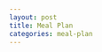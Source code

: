 ```yaml
---
layout: post
title: Meal Plan
categories: meal-plan
---
```


<div class="meal-plan" id="meal-plan"></div>
<div id="overlay" class="overlay"></div>
<div id="popup" class="popup">
    <span id="popup-close" class="popup-close">&times;</span>
    <div id="popup-content"></div>
</div>

<style>
    .meal-plan {
        display: grid;
        grid-template-columns: repeat(7, 1fr);
        gap: 20px;
    }
    .day {
        border: 1px solid #ccc;
        padding: 10px;
    }
    .schedule {
        margin-bottom: 20px;
    }
    .meals {
        display: flex;
        gap: 10px;
    }
    .meal {
        border: 1px solid #ccc;
        padding: 10px;
        transition: background-color 0.3s, color 0.3s;
        cursor: pointer;
    }
    .meal:hover {
        background-color: #f0f0f0;
        color: #333;
    }
    .overlay {
        display: none;
        position: fixed;
        top: 0;
        left: 0;
        width: 100%;
        height: 100%;
        background-color: rgba(0, 0, 0, 0.5);
        z-index: 999;
    }
    .popup {
        display: none;
        position: fixed;
        left: 50%;
        top: 50%;
        transform: translate(-50%, -50%);
        width: 50%;
        height: 50%;
        background-color: white;
        border: 1px solid #ccc;
        padding: 20px;
        box-shadow: 0 4px 8px rgba(0, 0, 0, 0.1);
        z-index: 1000;
        overflow: auto;
    }
    .popup-close {
        position: absolute;
        top: 10px;
        right: 10px;
        font-size: 24px;
        cursor: pointer;
    }
</style>

<script>
    const recipes = [
    {
        "day": "Monday",
        "schedules": [
            {
                "time": "Morning/Snack",
                "meals": [
                    {
                        "name": "Pancakes",
                        "details": "Ingredients: Flour, Eggs, Milk, Sugar. Instructions: Mix ingredients and cook on a griddle."
                    },
                    {
                        "name": "Omelette",
                        "details": "Ingredients: Eggs, Cheese, Ham. Instructions: Beat eggs, pour into pan, add cheese and ham, fold."
                    },
                    {
                        "name": "Smoothie",
                        "details": "Ingredients: Banana, Berries, Yogurt. Instructions: Blend all ingredients until smooth."
                    }
                ]
            },
            {
                "time": "Midday",
                "meals": [
                    {
                        "name": "Salad",
                        "details": "Ingredients: Lettuce, Tomato, Cucumber, Dressing. Instructions: Chop vegetables and mix with dressing."
                    },
                    {
                        "name": "Sandwich",
                        "details": "Ingredients: Bread, Ham, Cheese, Lettuce. Instructions: Assemble ingredients between slices of bread."
                    },
                    {
                        "name": "Soup",
                        "details": "Ingredients: Broth, Vegetables, Chicken. Instructions: Simmer ingredients in broth until cooked."
                    }
                ]
            },
            {
                "time": "Evening",
                "meals": [
                    {
                        "name": "Pasta",
                        "details": "Ingredients: Pasta, Tomato Sauce, Cheese. Instructions: Cook pasta, add sauce, top with cheese."
                    },
                    {
                        "name": "Steak",
                        "details": "Ingredients: Steak, Salt, Pepper. Instructions: Season steak and cook to desired doneness."
                    },
                    {
                        "name": "Stir-fry",
                        "details": "Ingredients: Vegetables, Soy Sauce, Chicken. Instructions: Stir-fry ingredients in a hot pan."
                    }
                ]
            }
        ]
    },
    {
        "day": "Tuesday",
        "schedules": [
            {
                "time": "Morning/Snack",
                "meals": [
                    {
                        "name": "Cereal",
                        "details": "Ingredients: Cereal, Milk. Instructions: Pour cereal into bowl, add milk."
                    },
                    {
                        "name": "Toast",
                        "details": "Ingredients: Bread, Butter. Instructions: Toast bread, spread butter."
                    },
                    {
                        "name": "Fruit Salad",
                        "details": "Ingredients: Mixed Fruits. Instructions: Chop fruits and mix."
                    }
                ]
            },
            {
                "time": "Midday",
                "meals": [
                    {
                        "name": "Grilled Cheese",
                        "details": "Ingredients: Bread, Cheese, Butter. Instructions: Assemble sandwich, grill until golden."
                    },
                    {
                        "name": "Chicken Wrap",
                        "details": "Ingredients: Tortilla, Chicken, Lettuce, Sauce. Instructions: Fill tortilla with ingredients, wrap."
                    },
                    {
                        "name": "Tomato Soup",
                        "details": "Ingredients: Tomatoes, Broth, Cream. Instructions: Simmer tomatoes in broth, blend, add cream."
                    }
                ]
            },
            {
                "time": "Evening",
                "meals": [
                    {
                        "name": "Pizza",
                        "details": "Ingredients: Dough, Tomato Sauce, Cheese, Toppings. Instructions: Assemble pizza, bake until crust is golden."
                    },
                    {
                        "name": "Burger",
                        "details": "Ingredients: Bun, Patty, Lettuce, Tomato, Cheese. Instructions: Cook patty, assemble burger."
                    },
                    {
                        "name": "Sushi",
                        "details": "Ingredients: Rice, Nori, Fish, Vegetables. Instructions: Roll ingredients in nori, slice."
                    }
                ]
            }
        ]
    },
    {
        "day": "Wednesday",
        "schedules": [
            {
                "time": "Morning/Snack",
                "meals": [
                    {
                        "name": "Bagel",
                        "details": "Ingredients: Bagel, Cream Cheese. Instructions: Toast bagel, spread cream cheese."
                    },
                    {
                        "name": "Yogurt Parfait",
                        "details": "Ingredients: Yogurt, Granola, Berries. Instructions: Layer yogurt, granola, and berries."
                    },
                    {
                        "name": "Smoothie Bowl",
                        "details": "Ingredients: Smoothie, Toppings. Instructions: Pour smoothie into bowl, add toppings."
                    }
                ]
            },
            {
                "time": "Midday",
                "meals": [
                    {
                        "name": "Caesar Salad",
                        "details": "Ingredients: Lettuce, Caesar Dressing, Croutons, Parmesan. Instructions: Toss ingredients together."
                    },
                    {
                        "name": "BLT Sandwich",
                        "details": "Ingredients: Bread, Bacon, Lettuce, Tomato. Instructions: Assemble sandwich with ingredients."
                    },
                    {
                        "name": "Minestrone Soup",
                        "details": "Ingredients: Vegetables, Beans, Pasta, Broth. Instructions: Simmer ingredients in broth."
                    }
                ]
            },
            {
                "time": "Evening",
                "meals": [
                    {
                        "name": "Tacos",
                        "details": "Ingredients: Tortillas, Meat, Cheese, Lettuce, Salsa. Instructions: Fill tortillas with ingredients."
                    },
                    {
                        "name": "Spaghetti",
                        "details": "Ingredients: Spaghetti, Tomato Sauce, Meatballs. Instructions: Cook spaghetti, add sauce and meatballs."
                    },
                    {
                        "name": "Chicken Curry",
                        "details": "Ingredients: Chicken, Curry Sauce, Rice. Instructions: Cook chicken in curry sauce, serve with rice."
                    }
                ]
            }
        ]
    },
    {
        "day": "Thursday",
        "schedules": [
            {
                "time": "Morning/Snack",
                "meals": [
                    {
                        "name": "French Toast",
                        "details": "Ingredients: Bread, Eggs, Milk, Cinnamon. Instructions: Dip bread in mixture, cook on griddle."
                    },
                    {
                        "name": "Breakfast Burrito",
                        "details": "Ingredients: Tortilla, Eggs, Cheese, Sausage. Instructions: Fill tortilla with ingredients, wrap."
                    },
                    {
                        "name": "Avocado Toast",
                        "details": "Ingredients: Bread, Avocado, Salt, Pepper. Instructions: Toast bread, spread mashed avocado, season."
                    }
                ]
            },
            {
                "time": "Midday",
                "meals": [
                    {
                        "name": "Turkey Sandwich",
                        "details": "Ingredients: Bread, Turkey, Lettuce, Tomato, Mayo. Instructions: Assemble sandwich with ingredients."
                    },
                    {
                        "name": "Quinoa Salad",
                        "details": "Ingredients: Quinoa, Vegetables, Dressing. Instructions: Cook quinoa, mix with vegetables and dressing."
                    },
                    {
                        "name": "Chicken Noodle Soup",
                        "details": "Ingredients: Chicken, Noodles, Vegetables, Broth. Instructions: Simmer ingredients in broth."
                    }
                ]
            },
            {
                "time": "Evening",
                "meals": [
                    {
                        "name": "Lasagna",
                        "details": "Ingredients: Lasagna Noodles, Tomato Sauce, Cheese, Meat. Instructions: Layer ingredients, bake until golden."
                    },
                    {
                        "name": "BBQ Ribs",
                        "details": "Ingredients: Ribs, BBQ Sauce. Instructions: Cook ribs, baste with BBQ sauce."
                    },
                    {
                        "name": "Pad Thai",
                        "details": "Ingredients: Rice Noodles, Vegetables, Sauce, Tofu. Instructions: Stir-fry ingredients with sauce."
                    }
                ]
            }
        ]
    },
    {
        "day": "Friday",
        "schedules": [
            {
                "time": "Morning/Snack",
                "meals": [
                    {
                        "name": "Waffles",
                        "details": "Ingredients: Waffle Batter, Syrup. Instructions: Cook batter in waffle iron, serve with syrup."
                    },
                    {
                        "name": "Scrambled Eggs",
                        "details": "Ingredients: Eggs, Butter, Salt, Pepper. Instructions: Beat eggs, cook in butter, season."
                    },
                    {
                        "name": "Fruit Smoothie",
                        "details": "Ingredients: Mixed Fruits, Yogurt. Instructions: Blend all ingredients until smooth."
                    }
                ]
            },
            {
                "time": "Midday",
                "meals": [
                    {
                        "name": "Veggie Wrap",
                        "details": "Ingredients: Tortilla, Vegetables, Hummus. Instructions: Fill tortilla with vegetables and hummus, wrap."
                    },
                    {
                        "name": "Chicken Caesar Salad",
                        "details": "Ingredients: Lettuce, Chicken, Caesar Dressing, Croutons. Instructions: Toss ingredients together."
                    },
                    {
                        "name": "Lentil Soup",
                        "details": "Ingredients: Lentils, Vegetables, Broth. Instructions: Simmer ingredients in broth until cooked."
                    }
                ]
            },
            {
                "time": "Evening",
                "meals": [
                    {
                        "name": "Fish Tacos",
                        "details": "Ingredients: Tortillas, Fish, Cabbage, Sauce. Instructions: Fill tortillas with fish and toppings."
                    },
                    {
                        "name": "Beef Stroganoff",
                        "details": "Ingredients: Beef, Mushrooms, Sour Cream, Noodles. Instructions: Cook beef and mushrooms, add sour cream, serve over noodles."
                    },
                    {
                        "name": "Vegetable Stir-fry",
                        "details": "Ingredients: Mixed Vegetables, Soy Sauce, Rice. Instructions: Stir-fry vegetables, serve with rice."
                    }
                ]
            }
        ]
    },
    {
        "day": "Saturday",
        "schedules": [
            {
                "time": "Morning/Snack",
                "meals": [
                    {
                        "name": "Breakfast Sandwich",
                        "details": "Ingredients: English Muffin, Egg, Cheese, Bacon. Instructions: Assemble sandwich with ingredients."
                    },
                    {
                        "name": "Granola",
                        "details": "Ingredients: Granola, Milk or Yogurt. Instructions: Serve granola with milk or yogurt."
                    },
                    {
                        "name": "Smoothie",
                        "details": "Ingredients: Banana, Berries, Yogurt. Instructions: Blend all ingredients until smooth."
                    }
                ]
            },
            {
                "time": "Midday",
                "meals": [
                    {
                        "name": "Caprese Salad",
                        "details": "Ingredients: Tomatoes, Mozzarella, Basil, Balsamic. Instructions: Layer tomatoes and mozzarella, top with basil and balsamic."
                    },
                    {
                        "name": "Turkey Club",
                        "details": "Ingredients: Bread, Turkey, Bacon, Lettuce, Tomato. Instructions: Assemble sandwich with ingredients."
                    },
                    {
                        "name": "Butternut Squash Soup",
                        "details": "Ingredients: Butternut Squash, Broth, Cream. Instructions: Simmer squash in broth, blend, add cream."
                    }
                ]
            },
            {
                "time": "Evening",
                "meals": [
                    {
                        "name": "Chicken Alfredo",
                        "details": "Ingredients: Pasta, Chicken, Alfredo Sauce. Instructions: Cook pasta, add chicken and sauce."
                    },
                    {
                        "name": "BBQ Chicken",
                        "details": "Ingredients: Chicken, BBQ Sauce. Instructions: Cook chicken, baste with BBQ sauce."
                    },
                    {
                        "name": "Vegetable Curry",
                        "details": "Ingredients: Mixed Vegetables, Curry Sauce, Rice. Instructions: Cook vegetables in curry sauce, serve with rice."
                    }
                ]
            }
        ]
    },
    {
        "day": "Sunday",
        "schedules": [
            {
                "time": "Morning/Snack",
                "meals": [
                    {
                        "name": "Eggs Benedict",
                        "details": "Ingredients: English Muffin, Egg, Ham, Hollandaise Sauce. Instructions: Assemble ingredients, top with sauce."
                    },
                    {
                        "name": "Pancakes",
                        "details": "Ingredients: Flour, Eggs, Milk, Sugar. Instructions: Mix ingredients and cook on a griddle."
                    },
                    {
                        "name": "Smoothie",
                        "details": "Ingredients: Banana, Berries, Yogurt. Instructions: Blend all ingredients until smooth."
                    }
                ]
            },
            {
                "time": "Midday",
                "meals": [
                    {
                        "name": "Greek Salad",
                        "details": "Ingredients: Lettuce, Tomato, Cucumber, Feta, Olives. Instructions: Toss ingredients together."
                    },
                    {
                        "name": "Chicken Sandwich",
                        "details": "Ingredients: Bread, Chicken, Lettuce, Tomato, Mayo. Instructions: Assemble sandwich with ingredients."
                    },
                    {
                        "name": "Tomato Basil Soup",
                        "details": "Ingredients: Tomatoes, Basil, Broth, Cream."
                    },
                ]
            }
        ]
    }];

    document.addEventListener('DOMContentLoaded', () => {
        const mealPlanContainer = document.getElementById('meal-plan');
        const popup = document.getElementById('popup');
        const popupContent = document.getElementById('popup-content');
        const popupClose = document.getElementById('popup-close');
        const overlay = document.getElementById('overlay');

        recipes.forEach(day => {
            const dayDiv = document.createElement('div');
            dayDiv.classList.add('day');
            const dayTitle = document.createElement('h2');
            dayTitle.textContent = day.day;
            dayDiv.appendChild(dayTitle);

            day.schedules.forEach(schedule => {
                const scheduleDiv = document.createElement('div');
                scheduleDiv.classList.add('schedule');
                const scheduleTitle = document.createElement('h3');
                scheduleTitle.textContent = schedule.time;
                scheduleDiv.appendChild(scheduleTitle);

                const mealsDiv = document.createElement('div');
                mealsDiv.classList.add('meals');

                schedule.meals.forEach(meal => {
                    const mealDiv = document.createElement('div');
                    mealDiv.classList.add('meal');
                    mealDiv.textContent = meal.name;
                    mealDiv.addEventListener('click', () => {
                        popupContent.innerHTML = `<h2>${meal.name}</h2><p>${meal.details}</p>`;
                        popup.style.display = 'block';
                        overlay.style.display = 'block';
                    });
                    mealsDiv.appendChild(mealDiv);
                });

                scheduleDiv.appendChild(mealsDiv);
                dayDiv.appendChild(scheduleDiv);
            });

            mealPlanContainer.appendChild(dayDiv);
        });

        popupClose.addEventListener('click', () => {
            popup.style.display = 'none';
            overlay.style.display = 'none';
        });

        overlay.addEventListener('click', () => {
            popup.style.display = 'none';
            overlay.style.display = 'none';
        });
    });
</script>
